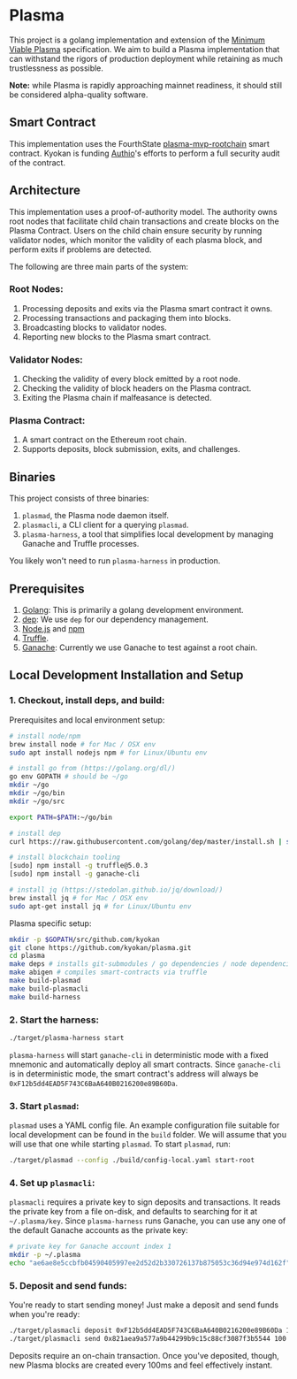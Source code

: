 # Plasma

This project is a golang implementation and extension of the [Minimum Viable Plasma](https://ethresear.ch/t/minimal-viable-plasma/426) specification. We aim to build a Plasma implementation that can withstand the rigors of production deployment while retaining as much trustlessness as possible.

**Note:** while Plasma is rapidly approaching mainnet readiness, it should still be considered alpha-quality software.

## Smart Contract

This implementation uses the FourthState [plasma-mvp-rootchain](https://github.com/FourthState/plasma-mvp-rootchain) smart contract. Kyokan is funding [Authio](https://authio.org/)'s efforts to perform a full security audit of the contract.

## Architecture

This implementation uses a proof-of-authority model. The authority owns root nodes that facilitate child chain transactions and create blocks on the Plasma Contract. Users on the child chain ensure security by running validator nodes, which monitor the validity of each plasma block, and perform exits if problems are detected.

The following are three main parts of the system:

### Root Nodes:

1. Processing deposits and exits via the Plasma smart contract it owns.
2. Processing transactions and packaging them into blocks.
3. Broadcasting blocks to validator nodes.
4. Reporting new blocks to the Plasma smart contract.

### Validator Nodes:

1. Checking the validity of every block emitted by a root node.
1. Checking the validity of block headers on the Plasma contract.
2. Exiting the Plasma chain if malfeasance is detected.

### Plasma Contract:

1. A smart contract on the Ethereum root chain.
2. Supports deposits, block submission, exits, and challenges.

## Binaries

This project consists of three binaries:

1. `plasmad`, the Plasma node daemon itself.
2. `plasmacli`, a CLI client for a querying `plasmad`.
3. `plasma-harness`, a tool that simplifies local development by managing Ganache and Truffle processes.

You likely won't need to run `plasma-harness` in production.

## Prerequisites

1. [Golang](https://golang.org/doc/install): This is primarily a golang development environment.
2. [dep](https://github.com/golang/dep): We use ```dep``` for our dependency management.
3. [Node.js](https://nodejs.org/en/) and [npm](https://www.npmjs.com/get-npm)
4. [Truffle](http://truffleframework.com/docs/getting_started/installation).
5. [Ganache](https://github.com/trufflesuite/ganache): Currently we use Ganache to test against a root chain.

## Local Development Installation and Setup

### 1. Checkout, install deps, and build:

Prerequisites and local environment setup:

```bash
# install node/npm
brew install node # for Mac / OSX env
sudo apt install nodejs npm # for Linux/Ubuntu env

# install go from (https://golang.org/dl/)
go env GOPATH # should be ~/go
mkdir ~/go
mkdir ~/go/bin
mkdir ~/go/src

export PATH=$PATH:~/go/bin

# install dep
curl https://raw.githubusercontent.com/golang/dep/master/install.sh | sh

# install blockchain tooling
[sudo] npm install -g truffle@5.0.3
[sudo] npm install -g ganache-cli

# install jq (https://stedolan.github.io/jq/download/)
brew install jq # for Mac / OSX env
sudo apt-get install jq # for Linux/Ubuntu env
```

Plasma specific setup:

```bash
mkdir -p $GOPATH/src/github.com/kyokan
git clone https://github.com/kyokan/plasma.git
cd plasma
make deps # installs git-submodules / go dependencies / node dependencies
make abigen # compiles smart-contracts via truffle
make build-plasmad
make build-plasmacli
make build-harness
```

### 2. Start the harness:

```bash
./target/plasma-harness start
```

`plasma-harness` will start `ganache-cli` in deterministic mode with a fixed mnemonic and automatically deploy all smart contracts. Since `ganache-cli` is in deterministic mode, the smart contract's address will always be `0xF12b5dd4EAD5F743C6BaA640B0216200e89B60Da`.

### 3. Start `plasmad`:

`plasmad` uses a YAML config file. An example configuration file suitable for local development can be found in the `build` folder. We will assume that you will use that one while starting `plasmad`. To start `plasmad`, run:

```bash
./target/plasmad --config ./build/config-local.yaml start-root
```

### 4. Set up `plasmacli`:

`plasmacli` requires a private key to sign deposits and transactions. It reads the private key from a file on-disk, and defaults to searching for it at `~/.plasma/key`. Since `plasma-harness` runs Ganache, you can use any one of the default Ganache accounts as the private key:

```bash
# private key for Ganache account index 1
mkdir -p ~/.plasma
echo "ae6ae8e5ccbfb04590405997ee2d52d2b330726137b875053c36d94e974d162f" > ~/.plasma/key
```

### 5. Deposit and send funds:

You're ready to start sending money! Just make a deposit and send funds when you're ready:

```bash
./target/plasmacli deposit 0xF12b5dd4EAD5F743C6BaA640B0216200e89B60Da 1000000
./target/plasmacli send 0x821aea9a577a9b44299b9c15c88cf3087f3b5544 100
```

Deposits require an on-chain transaction. Once you've deposited, though, new Plasma blocks are created every 100ms and feel effectively instant.
